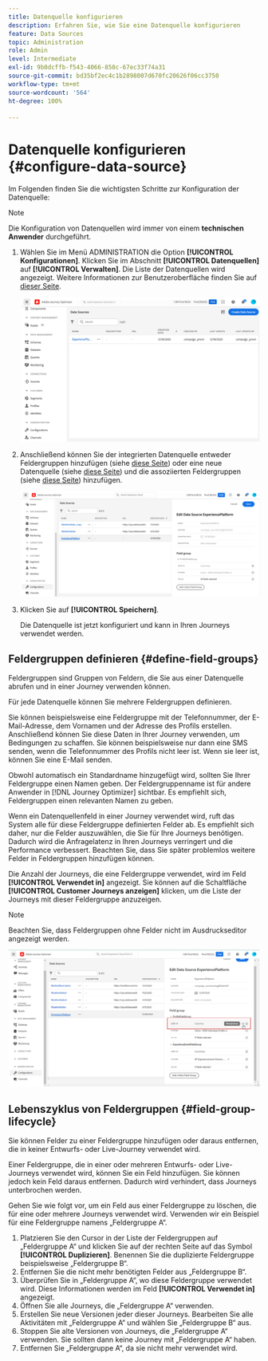```yaml
---
title: Datenquelle konfigurieren
description: Erfahren Sie, wie Sie eine Datenquelle konfigurieren
feature: Data Sources
topic: Administration
role: Admin
level: Intermediate
exl-id: 9b0dcffb-f543-4066-850c-67ec33f74a31
source-git-commit: bd35bf2ec4c1b2898007d670fc20626f06cc3750
workflow-type: tm+mt
source-wordcount: '564'
ht-degree: 100%

---
```


# Datenquelle konfigurieren {#configure-data-source}

Im Folgenden finden Sie die wichtigsten Schritte zur Konfiguration der Datenquelle:

>[!NOTE]
>
>Die Konfiguration von Datenquellen wird immer von einem **technischen Anwender** durchgeführt.

1. Wählen Sie im Menü ADMINISTRATION die Option **[!UICONTROL Konfigurationen]**. Klicken Sie im Abschnitt **[!UICONTROL Datenquellen]** auf **[!UICONTROL Verwalten]**. Die Liste der Datenquellen wird angezeigt. Weitere Informationen zur Benutzeroberfläche finden Sie auf [dieser Seite](../start/user-interface.md).

   ![](assets/journey18.png)

1. Anschließend können Sie der integrierten Datenquelle entweder Feldergruppen hinzufügen (siehe [diese Seite](../datasource/adobe-experience-platform-data-source.md)) oder eine neue Datenquelle (siehe [diese Seite](../datasource/external-data-sources.md)) und die assoziierten Feldergruppen (siehe [diese Seite](../datasource/configure-data-sources.md#define-field-groups)) hinzufügen.

   ![](assets/journey23.png)

1. Klicken Sie auf **[!UICONTROL Speichern]**.

   Die Datenquelle ist jetzt konfiguriert und kann in Ihren Journeys verwendet werden.

## Feldergruppen definieren {#define-field-groups}

Feldergruppen sind Gruppen von Feldern, die Sie aus einer Datenquelle abrufen und in einer Journey verwenden können.

Für jede Datenquelle können Sie mehrere Feldergruppen definieren.

Sie können beispielsweise eine Feldergruppe mit der Telefonnummer, der E-Mail-Adresse, dem Vornamen und der Adresse des Profils erstellen. Anschließend können Sie diese Daten in Ihrer Journey verwenden, um Bedingungen zu schaffen. Sie können beispielsweise nur dann eine SMS senden, wenn die Telefonnummer des Profils nicht leer ist. Wenn sie leer ist, können Sie eine E-Mail senden.

Obwohl automatisch ein Standardname hinzugefügt wird, sollten Sie Ihrer Feldergruppe einen Namen geben. Der Feldergruppenname ist für andere Anwender in [!DNL Journey Optimizer] sichtbar. Es empfiehlt sich, Feldergruppen einen relevanten Namen zu geben.

Wenn ein Datenquellenfeld in einer Journey verwendet wird, ruft das System alle für diese Feldergruppe definierten Felder ab. Es empfiehlt sich daher, nur die Felder auszuwählen, die Sie für Ihre Journeys benötigen. Dadurch wird die Anfragelatenz in Ihren Journeys verringert und die Performance verbessert. Beachten Sie, dass Sie später problemlos weitere Felder in Feldergruppen hinzufügen können.

Die Anzahl der Journeys, die eine Feldergruppe verwendet, wird im Feld **[!UICONTROL Verwendet in]** angezeigt. Sie können auf die Schaltfläche **[!UICONTROL Customer Journeys anzeigen]** klicken, um die Liste der Journeys mit dieser Feldergruppe anzuzeigen.

>[!NOTE]
>
>Beachten Sie, dass Feldergruppen ohne Felder nicht im Ausdruckseditor angezeigt werden.

![](assets/journey3bis.png)

## Lebenszyklus von Feldergruppen {#field-group-lifecycle}

Sie können Felder zu einer Feldergruppe hinzufügen oder daraus entfernen, die in keiner Entwurfs- oder Live-Journey verwendet wird.

Einer Feldergruppe, die in einer oder mehreren Entwurfs- oder Live-Journeys verwendet wird, können Sie ein Feld hinzufügen. Sie können jedoch kein Feld daraus entfernen. Dadurch wird verhindert, dass Journeys unterbrochen werden.

Gehen Sie wie folgt vor, um ein Feld aus einer Feldergruppe zu löschen, die für eine oder mehrere Journeys verwendet wird. Verwenden wir ein Beispiel für eine Feldergruppe namens „Feldergruppe A“.

1. Platzieren Sie den Cursor in der Liste der Feldergruppen auf „Feldergruppe A“ und klicken Sie auf der rechten Seite auf das Symbol **[!UICONTROL Duplizieren]**. Benennen Sie die duplizierte Feldergruppe beispielsweise „Feldergruppe B“.
1. Entfernen Sie die nicht mehr benötigten Felder aus „Feldergruppe B“.
1. Überprüfen Sie in „Feldergruppe A“, wo diese Feldergruppe verwendet wird. Diese Informationen werden im Feld **[!UICONTROL Verwendet in]** angezeigt.
1. Öffnen Sie alle Journeys, die „Feldergruppe A“ verwenden.
1. Erstellen Sie neue Versionen jeder dieser Journeys. Bearbeiten Sie alle Aktivitäten mit „Feldergruppe A“ und wählen Sie „Feldergruppe B“ aus.
1. Stoppen Sie alte Versionen von Journeys, die „Feldergruppe A“ verwenden. Sie sollten dann keine Journey mit „Feldergruppe A“ haben.
1. Entfernen Sie „Feldergruppe A“, da sie nicht mehr verwendet wird.
